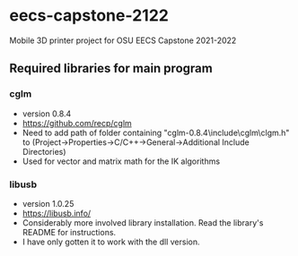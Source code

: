 # eecs-capstone-2122
Mobile 3D printer project for OSU EECS Capstone 2021-2022

## Required libraries for main program

### cglm
* version 0.8.4
* https://github.com/recp/cglm
* Need to add path of folder containing "cglm-0.8.4\include\cglm\clgm.h" to (Project->Properties->C/C++->General->Additional Include Directories) 
* Used for vector and matrix math for the IK algorithms

### libusb
* version 1.0.25
* https://libusb.info/
* Considerably more involved library installation. Read the library's README for instructions.
* I have only gotten it to work with the dll version.
